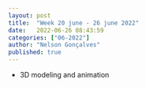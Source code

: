 ```yaml
---
layout: post
title:  "Week 20 june - 26 june 2022"
date:   2022-06-26 08:43:59
categories: ["06-2022"]
author: "Nelson Gonçalves"
published: true
---
```



* 3D modeling and animation




